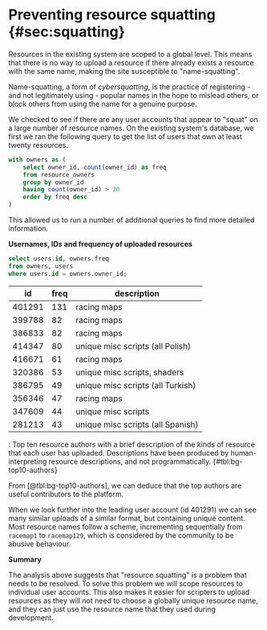 
# Preventing resource squatting {#sec:squatting}

Resources in the existing system are scoped to a global level. This means that there is no way to upload a resource if there already exists a resource with the same name, making the site susceptible to "name-squatting".

Name-squatting, a form of _cybersquatting_, is the practice of registering - and not legitimately using - popular names in the hope to mislead others, or block others from using the name for a genuine purpose.

We checked to see if there are any user accounts that appear to "squat" on a large number of resource names. On the existing system's database, we first we ran the following query to get the list of users that own at least twenty resources.

```sql
with owners as (
    select owner_id, count(owner_id) as freq
    from resource_owners
    group by owner_id
    having count(owner_id) > 20
    order by freq desc
)
```

This allowed us to run a number of additional queries to find more detailed information.

**Usernames, IDs and frequency of uploaded resources**

```sql
select users.id, owners.freq
from owners, users
where users.id = owners.owner_id;
```

| id      | freq | description
| ------- | ---- | -----------
| 401291  | 131  | racing maps                          <!-- https://community.mtasa.com/index.php?p=profile&id=401291 -->
| 399788  | 82   | racing maps                          <!-- https://community.mtasa.com/index.php?p=profile&id=399788 -->
| 386833  | 82   | racing maps                          <!-- https://community.mtasa.com/index.php?p=profile&id=386833 -->
| 414347  | 80   | unique misc scripts (all Polish)     <!-- https://community.mtasa.com/index.php?p=profile&id=414347 -->
| 416671  | 61   | racing maps                          <!-- https://community.mtasa.com/index.php?p=profile&id=416671 -->
| 320386  | 53   | unique misc scripts, shaders         <!-- https://community.mtasa.com/index.php?p=profile&id=320386 -->
| 386795  | 49   | unique misc scripts (all Turkish)    <!-- https://community.mtasa.com/index.php?p=profile&id=386795 -->
| 356346  | 47   | racing maps                          <!-- https://community.mtasa.com/index.php?p=profile&id=356346 -->
| 347609  | 44   | unique misc scripts                  <!-- https://community.mtasa.com/index.php?p=profile&id=347609 -->
| 281213  | 43   | unique misc scripts (all Spanish)    <!-- https://community.mtasa.com/index.php?p=profile&id=281213 -->

: Top ten resource authors with a brief description of the kinds of resource that each user has uploaded.
Descriptions have been produced by human-interpreting resource descriptions, and not programmatically. {#tbl:bg-top10-authors}

From [@tbl:bg-top10-authors], we can deduce that the top authors are useful contributors to the platform.

When we look further into the leading user account (id 401291) we can see many similar uploads of a similar format, but containing unique content.
Most resource names follow a scheme, incrementing sequentially from `racemap1` to `racemap129`, which is considered by the community to be abusive behaviour.

**Summary**

The analysis above suggests that "resource squatting" is a problem that needs to be resolved. To solve this problem we will scope resources to individual user accounts. This also makes it easier for scripters to upload resources as they will not need to choose a globally unique resource name, and they can just use the resource name that they used during development.
